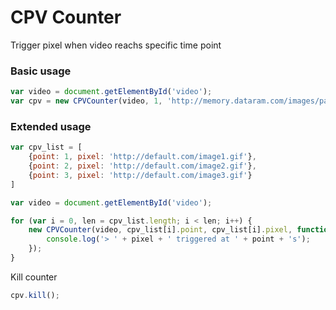 # CPV Counter
Trigger pixel when video reachs specific time point



### Basic usage
```javascript
var video = document.getElementById('video');
var cpv = new CPVCounter(video, 1, 'http://memory.dataram.com/images/page-images/newlogoheader21.png');
```

### Extended usage
```javascript
var cpv_list = [
	{point: 1, pixel: 'http://default.com/image1.gif'},
	{point: 2, pixel: 'http://default.com/image2.gif'},
	{point: 3, pixel: 'http://default.com/image3.gif'}
]

var video = document.getElementById('video');

for (var i = 0, len = cpv_list.length; i < len; i++) {
	new CPVCounter(video, cpv_list[i].point, cpv_list[i].pixel, function(point, pixel){
		console.log('> ' + pixel + ' triggered at ' + point + 's');
	});
}

```

Kill counter
```javascript
cpv.kill();

```
